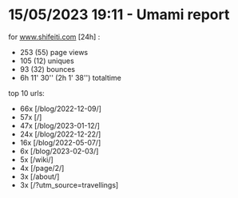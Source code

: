 # 15/05/2023 19:11 - Umami report
for www.shifeiti.com [24h] :

 - 253 (55) page views
 - 105 (12) uniques
 - 93 (32) bounces
 - 6h 11' 30'' (2h 1' 38'') totaltime


top 10 urls:
 - 66x [/blog/2022-12-09/]
 - 57x [/]
 - 47x [/blog/2023-01-12/]
 - 24x [/blog/2022-12-22/]
 - 16x [/blog/2022-05-07/]
 - 6x [/blog/2023-02-03/]
 - 5x [/wiki/]
 - 4x [/page/2/]
 - 3x [/about/]
 - 3x [/?utm_source=travellings]


